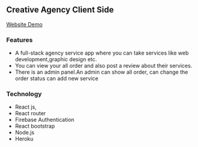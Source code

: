 ## Creative Agency Client Side

[Website Demo](https://creative-agency-361ee.web.app/)
### Features
 * A full-stack agency service app where you can take services like web development,graphic design etc.
 * You can view your all order and also post a review about their services.
 * There is an admin panel.An admin can show all order, can change the order status  can add new service
 
 ### Technology
 * React js,
 * React router
 * Firebase Authentication
 * React bootstrap
 * Node.js 
 * Heroku  
